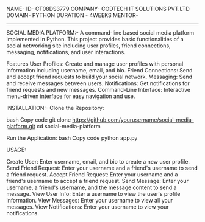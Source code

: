 NAME- 
ID- CT08DS3779
COMPANY- CODTECH IT SOLUTIONS PVT.LTD
DOMAIN- PYTHON
DURATION - 4WEEKS
MENTOR- 

__________________________________________

SOCIAL MEDIA PLATFORM:-
A command-line based social media platform implemented in Python. This project provides basic functionalities of a social networking site including user profiles, friend connections, messaging, notifications, and user interactions.

Features
User Profiles: Create and manage user profiles with personal information including username, email, and bio.
Friend Connections: Send and accept friend requests to build your social network.
Messaging: Send and receive messages between users.
Notifications: Get notifications for friend requests and new messages.
Command-Line Interface: Interactive menu-driven interface for easy navigation and use.


INSTALLATION:-
Clone the Repository:

bash
Copy code
git clone https://github.com/yourusername/social-media-platform.git
cd social-media-platform

Run the Application:
bash
Copy code
python app.py

USAGE:

Create User: Enter username, email, and bio to create a new user profile.
Send Friend Request: Enter your username and a friend's username to send a friend request.
Accept Friend Request: Enter your username and a friend's username to accept a friend request.
Send Message: Enter your username, a friend's username, and the message content to send a message.
View User Info: Enter a username to view the user's profile information.
View Messages: Enter your username to view all your messages.
View Notifications: Enter your username to view your notifications.
